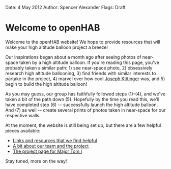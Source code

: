 Date: 4 May 2012
Author: Spencer Alexander
Flags: Draft

# Welcome to openHAB

<!-- 

![Near Space Photo Courtesy of Beyond62](http://www.beyond62.com/blog/wp-content/uploads/2011/04/IMG_1918.jpg)
*Near Space Photo Courtesy of [Beyond62](http://beyond62.com)*

-->

Welcome to the openHAB website! We hope to provide resources that will make your high altitude balloon project a breeze!

<!-- ~~fold~~ -->

Our inspirations began about a month ago after seeing photos of near-space taken by a high altitude balloon. If you're reading this page, you've probably taken a similar path: 1) see near-space photo, 2) obsessively research high altitude ballooning, 3) find friends with similar interests to partake in the project, 4) marvel over how cool [Joseph Kittinger](http://en.wikipedia.org/wiki/Joseph_Kittinger) was, and 5) begin to build the high altitude balloon!

As you may guess, our group has faithfully followed steps (1)-(4), and we've taken a bit of the path down (5). Hopefully by the time you read this, we'll have completed step (6) -- successfully launch the high altitude balloon. And (7) as well -- create several prints of photos taken in near-space for our respective walls.

At the moment, the website is still being set up, but there are a few helpful pieces available:

*   [Links and resources that we find helpful](/resources/links)
*   [A bit about our team and the project](/about)
*   [The project page for Major Tom I](/resources/major-tom)

Stay tuned, more on the way!
